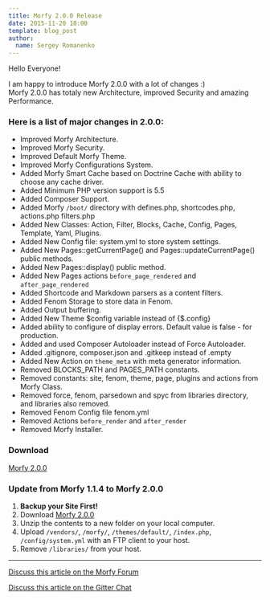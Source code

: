 ```yaml
---
title: Morfy 2.0.0 Release
date: 2015-11-20 18:00
template: blog_post
author:
  name: Sergey Romanenko
---
```


Hello Everyone!

I am happy to introduce Morfy 2.0.0 with a lot of changes :)  
Morfy 2.0.0 has totaly new Architecture, improved Security and amazing Performance.

### Here is a list of major changes in 2.0.0:
* Improved Morfy Architecture.
* Improved Morfy Security.
* Improved Default Morfy Theme.
* Improved Morfy Configurations System.
* Added Morfy Smart Cache based on Doctrine Cache with ability to choose any cache driver.
* Added Minimum PHP version support is 5.5
* Added Composer Support.
* Added Morfy `/boot/` directory with defines.php, shortcodes.php, actions.php filters.php
* Added New Classes: Action, Filter, Blocks, Cache, Config, Pages, Template, Yaml, Plugins.
* Added New Config file: system.yml to store system settings.
* Added New Pages::getCurrentPage() and Pages::updateCurrentPage() public methods.
* Added New Pages::display() public method.
* Added New Pages actions `before_page_rendered` and `after_page_rendered`
* Added Shortcode and Markdown parsers as a content filters.
* Added Fenom Storage to store data in Fenom.
* Added Output buffering.
* Added New Theme $config variable instead of {$.config}
* Added ability to configure of display errors. Default value is false - for production.
* Added and used Composer Autoloader instead of Force Autoloader.
* Added .gitignore, composer.json and .gitkeep instead of .empty
* Added New Action on `theme_meta` with meta generator information.
* Removed BLOCKS_PATH and PAGES_PATH constants.
* Removed constants: site, fenom, theme, page, plugins and actions from Morfy Class.
* Removed force, fenom, parsedown and spyc from libraries directory, and libraries also removed.
* Removed Fenom Config file fenom.yml
* Removed Actions `before_render` and `after_render`
* Removed Morfy Installer.

### Download
[<i class="fa fa-download"></i> Morfy 2.0.0](https://github.com/morfy-cms/morfy/releases/download/v2.0.0/morfy-2.0.0.zip)

### Update from Morfy 1.1.4 to Morfy 2.0.0
1. **Backup your Site First!**
2. Download [Morfy 2.0.0](https://github.com/morfy-cms/morfy/releases/download/v2.0.0/morfy-2.0.0.zip)
3. Unzip the contents to a new folder on your local computer.
4. Upload `/vendors/`, `/morfy/`, `/themes/default/`, `/index.php`, `/config/system.yml` with an FTP client to your host.
5. Remove `/libraries/` from your host.

<hr>

[<i class="fa fa-comments"></i> Discuss this article on the Morfy Forum](http://forum.morfy.org/discussion/67/morfy-2-0-0-release)

[<i class="fa fa-comments"></i> Discuss this article on the Gitter Chat](https://gitter.im/morfy-cms/morfy)
